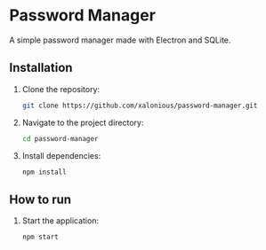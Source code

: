 # Password Manager

A simple password manager made with Electron and SQLite.

## Installation

1. Clone the repository:
    ```sh
    git clone https://github.com/xalonious/password-manager.git
    ```
2. Navigate to the project directory:
    ```sh
    cd password-manager
    ```
3. Install dependencies:
    ```sh
    npm install
    ```

## How to run

1. Start the application:
    ```sh
    npm start
    ```

